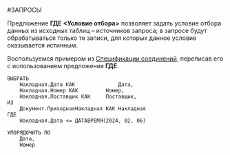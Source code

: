 #ЗАПРОСЫ

Предложение **ГДЕ <Условие отбора>** позволяет задать условие отбора данных из исходных таблиц – источников запроса; в запросе будут обрабатываться только те записи, для которых данное условие оказывается истинным.

Воспользуемся примером из [Спецификации соединений](v8help://SyntaxHelperQueries/JOIN), переписав его с использованием предложения **ГДЕ**.

```bsl
ВЫБРАТЬ
	Накладная.Дата КАК				Дата,
	Накладная.Номер КАК			Номер,
	Накладная.Поставщик КАК		Поставщик,
ИЗ
	Документ.ПриходнаяНакладная КАК Накладная
ГДЕ
	Накладная.Дата <= ДАТАВРЕМЯ(2024, 02, 06)

УПОРЯДОЧИТЬ ПО
	Дата,
	Номер
```
